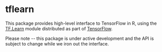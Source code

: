 # tflearn

This package provides high-level interface to TensorFlow in R, using the [TF.Learn](https://www.tensorflow.org/tutorials/tflearn/) module distributed as part of [TensorFlow](https://www.tensorflow.org/).

Please note -- this package is under active development and the API is subject to change while we iron out the interface.
